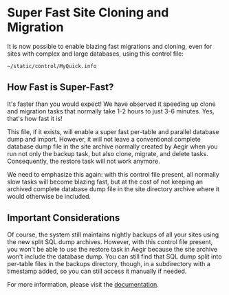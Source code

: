 # Super Fast Site Cloning and Migration

It is now possible to enable blazing fast migrations and cloning, even for sites with complex and large databases, using this control file:

`~/static/control/MyQuick.info`

## How Fast is Super-Fast?

It's faster than you would expect! We have observed it speeding up clone and migration tasks that normally take 1-2 hours to just 3-6 minutes. Yes, that's how fast it is!

This file, if it exists, will enable a super fast per-table and parallel database dump and import. However, it will not leave a conventional complete database dump file in the site archive normally created by Aegir when you run not only the backup task, but also clone, migrate, and delete tasks. Consequently, the restore task will not work anymore.

We need to emphasize this again: with this control file present, all normally slow tasks will become blazing fast, but at the cost of not keeping an archived complete database dump file in the site directory archive where it would otherwise be included.

## Important Considerations

Of course, the system still maintains nightly backups of all your sites using the new split SQL dump archives. However, with this control file present, you won't be able to use the restore task in Aegir because the site archive won't include the database dump. You can still find that SQL dump split into per-table files in the backups directory, though, in a subdirectory with a timestamp added, so you can still access it manually if needed.

For more information, please visit the [documentation](https://github.com/omega8cc/boa/tree/5.x-dev/docs).

